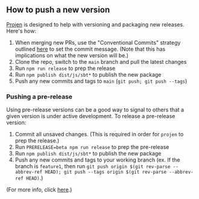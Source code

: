## How to push a new version

[Projen](https://projen.io/releases.html) is designed to help with versioning and packaging new releases. Here's how:

1. When merging new PRs, use the "Conventional Commits" strategy outlined [here](https://www.conventionalcommits.org/en/v1.0.0/#summary) to set the commit message. (Note that this has implications on what the new version will be.)
2. Clone the repo, switch to the `main` branch and pull the latest changes
3. Run `npm run release` to prep the release
4. Run `npm publish dist/js/sbt*` to publish the new package
5. Push any new commits and tags to `main` (`git push; git push --tags`)

### Pushing a pre-release

Using pre-release versions can be a good way to signal to others that a given version is under active development. To release a pre-release version:

1. Commit all unsaved changes. (This is required in order for `projen` to prep the release.)
2. Run `PRERELEASE=beta npm run release` to prep the pre-release
3. Run `npm publish dist/js/sbt*` to publish the new package
4. Push any new commits and tags to your working branch (ex. If the branch is `feature1`, then run `git push origin $(git rev-parse --abbrev-ref HEAD); git push --tags origin $(git rev-parse --abbrev-ref HEAD)`.)

(For more info, click [here](http://projen.io/releases.html#can-i-do-a-manual-one-off-prerelease).)
